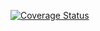 [![Coverage Status](https://coveralls.io/repos/github/gmbrandt/HTOF/badge.svg?branch=master)](https://coveralls.io/github/gmbrandt/HTOF?branch=master)